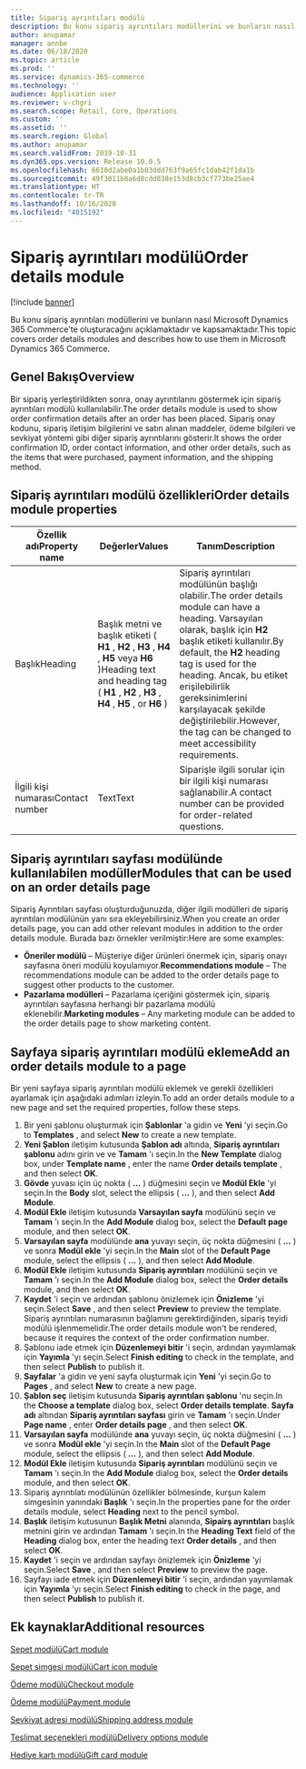 ```yaml
---
title: Sipariş ayrıntıları modülü
description: Bu konu sipariş ayrıntıları modüllerini ve bunların nasıl Microsoft Dynamics 365 Commerce'te oluşturacağını açıklamaktadır ve kapsamaktadır.
author: anupamar
manager: annbe
ms.date: 06/18/2020
ms.topic: article
ms.prod: ''
ms.service: dynamics-365-commerce
ms.technology: ''
audience: Application user
ms.reviewer: v-chgri
ms.search.scope: Retail, Core, Operations
ms.custom: ''
ms.assetid: ''
ms.search.region: Global
ms.author: anupamar
ms.search.validFrom: 2019-10-31
ms.dyn365.ops.version: Release 10.0.5
ms.openlocfilehash: 6610d2abe0a1b03ddd763f9a65fc1dab42f1da1b
ms.sourcegitcommit: 49f3011b8a6d8cdd038e153d8cb3cf773be25ae4
ms.translationtype: HT
ms.contentlocale: tr-TR
ms.lasthandoff: 10/16/2020
ms.locfileid: "4015192"
---
```

# <a name="order-details-module"></a><span data-ttu-id="fb4e1-103">Sipariş ayrıntıları modülü</span><span class="sxs-lookup"><span data-stu-id="fb4e1-103">Order details module</span></span>

[!include [banner](includes/banner.md)]

<span data-ttu-id="fb4e1-104">Bu konu sipariş ayrıntıları modüllerini ve bunların nasıl Microsoft Dynamics 365 Commerce'te oluşturacağını açıklamaktadır ve kapsamaktadır.</span><span class="sxs-lookup"><span data-stu-id="fb4e1-104">This topic covers order details modules and describes how to use them in Microsoft Dynamics 365 Commerce.</span></span>

## <a name="overview"></a><span data-ttu-id="fb4e1-105">Genel Bakış</span><span class="sxs-lookup"><span data-stu-id="fb4e1-105">Overview</span></span>

<span data-ttu-id="fb4e1-106">Bir sipariş yerleştirildikten sonra, onay ayrıntılarını göstermek için sipariş ayrıntıları modülü kullanılabilir.</span><span class="sxs-lookup"><span data-stu-id="fb4e1-106">The order details module is used to show order confirmation details after an order has been placed.</span></span> <span data-ttu-id="fb4e1-107">Sipariş onay kodunu, sipariş iletişim bilgilerini ve satın alınan maddeler, ödeme bilgileri ve sevkiyat yöntemi gibi diğer sipariş ayrıntılarını gösterir.</span><span class="sxs-lookup"><span data-stu-id="fb4e1-107">It shows the order confirmation ID, order contact information, and other order details, such as the items that were purchased, payment information, and the shipping method.</span></span>

## <a name="order-details-module-properties"></a><span data-ttu-id="fb4e1-108">Sipariş ayrıntıları modülü özellikleri</span><span class="sxs-lookup"><span data-stu-id="fb4e1-108">Order details module properties</span></span>

| <span data-ttu-id="fb4e1-109">Özellik adı</span><span class="sxs-lookup"><span data-stu-id="fb4e1-109">Property name</span></span>  | <span data-ttu-id="fb4e1-110">Değerler</span><span class="sxs-lookup"><span data-stu-id="fb4e1-110">Values</span></span> | <span data-ttu-id="fb4e1-111">Tanım</span><span class="sxs-lookup"><span data-stu-id="fb4e1-111">Description</span></span> |
|----------------|--------|-------------|
| <span data-ttu-id="fb4e1-112">Başlık</span><span class="sxs-lookup"><span data-stu-id="fb4e1-112">Heading</span></span>        | <span data-ttu-id="fb4e1-113">Başlık metni ve başlık etiketi ( **H1** , **H2** , **H3** , **H4** , **H5** veya **H6** )</span><span class="sxs-lookup"><span data-stu-id="fb4e1-113">Heading text and heading tag ( **H1** , **H2** , **H3** , **H4** , **H5** , or **H6** )</span></span> | <span data-ttu-id="fb4e1-114">Sipariş ayrıntıları modülünün başlığı olabilir.</span><span class="sxs-lookup"><span data-stu-id="fb4e1-114">The order details module can have a heading.</span></span> <span data-ttu-id="fb4e1-115">Varsayılan olarak, başlık için **H2** başlık etiketi kullanılır.</span><span class="sxs-lookup"><span data-stu-id="fb4e1-115">By default, the **H2** heading tag is used for the heading.</span></span> <span data-ttu-id="fb4e1-116">Ancak, bu etiket erişilebilirlik gereksinimlerini karşılayacak şekilde değiştirilebilir.</span><span class="sxs-lookup"><span data-stu-id="fb4e1-116">However, the tag can be changed to meet accessibility requirements.</span></span> |
| <span data-ttu-id="fb4e1-117">İlgili kişi numarası</span><span class="sxs-lookup"><span data-stu-id="fb4e1-117">Contact number</span></span> | <span data-ttu-id="fb4e1-118">Text</span><span class="sxs-lookup"><span data-stu-id="fb4e1-118">Text</span></span> | <span data-ttu-id="fb4e1-119">Siparişle ilgili sorular için bir ilgili kişi numarası sağlanabilir.</span><span class="sxs-lookup"><span data-stu-id="fb4e1-119">A contact number can be provided for order-related questions.</span></span> |

## <a name="modules-that-can-be-used-on-an-order-details-page"></a><span data-ttu-id="fb4e1-120">Sipariş ayrıntıları sayfası modülünde kullanılabilen modüller</span><span class="sxs-lookup"><span data-stu-id="fb4e1-120">Modules that can be used on an order details page</span></span>

<span data-ttu-id="fb4e1-121">Sipariş Ayrıntıları sayfası oluşturduğunuzda, diğer ilgili modülleri de sipariş ayrıntıları modülünün yanı sıra ekleyebilirsiniz.</span><span class="sxs-lookup"><span data-stu-id="fb4e1-121">When you create an order details page, you can add other relevant modules in addition to the order details module.</span></span> <span data-ttu-id="fb4e1-122">Burada bazı örnekler verilmiştir:</span><span class="sxs-lookup"><span data-stu-id="fb4e1-122">Here are some examples:</span></span>

- <span data-ttu-id="fb4e1-123">**Öneriler modülü** – Müşteriye diğer ürünleri önermek için, sipariş onayı sayfasına öneri modülü koyulamıyor.</span><span class="sxs-lookup"><span data-stu-id="fb4e1-123">**Recommendations module** – The recommendations module can be added to the order details page to suggest other products to the customer.</span></span>
- <span data-ttu-id="fb4e1-124">**Pazarlama modülleri** – Pazarlama içeriğini göstermek için, sipariş ayrıntıları sayfasına herhangi bir pazarlama modülü eklenebilir.</span><span class="sxs-lookup"><span data-stu-id="fb4e1-124">**Marketing modules** – Any marketing module can be added to the order details page to show marketing content.</span></span>

## <a name="add-an-order-details-module-to-a-page"></a><span data-ttu-id="fb4e1-125">Sayfaya sipariş ayrıntıları modülü ekleme</span><span class="sxs-lookup"><span data-stu-id="fb4e1-125">Add an order details module to a page</span></span>

<span data-ttu-id="fb4e1-126">Bir yeni sayfaya sipariş ayrıntıları modülü eklemek ve gerekli özellikleri ayarlamak için aşağıdaki adımları izleyin.</span><span class="sxs-lookup"><span data-stu-id="fb4e1-126">To add an order details module to a new page and set the required properties, follow these steps.</span></span>

1. <span data-ttu-id="fb4e1-127">Bir yeni şablonu oluşturmak için **Şablonlar** 'a gidin ve **Yeni** 'yi seçin.</span><span class="sxs-lookup"><span data-stu-id="fb4e1-127">Go to **Templates** , and select **New** to create a new template.</span></span>
1. <span data-ttu-id="fb4e1-128">**Yeni Şablon** iletişim kutusunda **Şablon adı** altında, **Sipariş ayrıntıları şablonu** adını girin ve ve **Tamam** 'ı seçin.</span><span class="sxs-lookup"><span data-stu-id="fb4e1-128">In the **New Template** dialog box, under **Template name** , enter the name **Order details template** , and then select **OK**.</span></span>
1. <span data-ttu-id="fb4e1-129">**Gövde** yuvası için üç nokta ( **...** ) düğmesini seçin ve **Modül Ekle** 'yi seçin.</span><span class="sxs-lookup"><span data-stu-id="fb4e1-129">In the **Body** slot, select the ellipsis ( **...** ), and then select **Add Module**.</span></span>
1. <span data-ttu-id="fb4e1-130">**Modül Ekle** iletişim kutusunda **Varsayılan sayfa** modülünü seçin ve **Tamam** 'ı seçin.</span><span class="sxs-lookup"><span data-stu-id="fb4e1-130">In the **Add Module** dialog box, select the **Default page** module, and then select **OK**.</span></span>
1. <span data-ttu-id="fb4e1-131">**Varsayılan sayfa** modülünde **ana** yuvayı seçin, üç nokta düğmesini ( **...** ) ve sonra **Modül ekle** 'yi seçin.</span><span class="sxs-lookup"><span data-stu-id="fb4e1-131">In the **Main** slot of the **Default Page** module, select the ellipsis ( **...** ), and then select **Add Module**.</span></span>
1. <span data-ttu-id="fb4e1-132">**Modül Ekle** iletişim kutusunda **Sipariş ayrıntıları** modülünü seçin ve **Tamam** 'ı seçin.</span><span class="sxs-lookup"><span data-stu-id="fb4e1-132">In the **Add Module** dialog box, select the **Order details** module, and then select **OK**.</span></span>
1. <span data-ttu-id="fb4e1-133">**Kaydet** 'i seçin ve ardından şablonu önizlemek için **Önizleme** 'yi seçin.</span><span class="sxs-lookup"><span data-stu-id="fb4e1-133">Select **Save** , and then select **Preview** to preview the template.</span></span> <span data-ttu-id="fb4e1-134">Sipariş ayrıntıları numarasının bağlamını gerektirdiğinden, sipariş teyidi modülü işlenmemelidir.</span><span class="sxs-lookup"><span data-stu-id="fb4e1-134">The order details module won't be rendered, because it requires the context of the order confirmation number.</span></span>
1. <span data-ttu-id="fb4e1-135">Şablonu iade etmek için **Düzenlemeyi bitir** 'i seçin, ardından yayımlamak için **Yayımla** 'yı seçin.</span><span class="sxs-lookup"><span data-stu-id="fb4e1-135">Select **Finish editing** to check in the template, and then select **Publish** to publish it.</span></span>
1. <span data-ttu-id="fb4e1-136">**Sayfalar** 'a gidin ve yeni sayfa oluşturmak için **Yeni** 'yi seçin.</span><span class="sxs-lookup"><span data-stu-id="fb4e1-136">Go to **Pages** , and select **New** to create a new page.</span></span>
1. <span data-ttu-id="fb4e1-137">**Şablon seç** iletişim kutusunda **Sipariş ayrıntıları şablonu** 'nu seçin.</span><span class="sxs-lookup"><span data-stu-id="fb4e1-137">In the **Choose a template** dialog box, select **Order details template**.</span></span> <span data-ttu-id="fb4e1-138">**Sayfa adı** altından **Sipariş ayrıntıları sayfası** girin ve **Tamam** 'ı seçin.</span><span class="sxs-lookup"><span data-stu-id="fb4e1-138">Under **Page name** , enter **Order details page** , and then select **OK**.</span></span>
1. <span data-ttu-id="fb4e1-139">**Varsayılan sayfa** modülünde **ana** yuvayı seçin, üç nokta düğmesini ( **...** ) ve sonra **Modül ekle** 'yi seçin.</span><span class="sxs-lookup"><span data-stu-id="fb4e1-139">In the **Main** slot of the **Default Page** module, select the ellipsis ( **...** ), and then select **Add Module**.</span></span>
1. <span data-ttu-id="fb4e1-140">**Modül Ekle** iletişim kutusunda **Sipariş ayrıntıları** modülünü seçin ve **Tamam** 'ı seçin.</span><span class="sxs-lookup"><span data-stu-id="fb4e1-140">In the **Add Module** dialog box, select the **Order details** module, and then select **OK**.</span></span>
1. <span data-ttu-id="fb4e1-141">Sipariş ayrıntılatı modülünün özellikler bölmesinde, kurşun kalem simgesinin yanındaki **Başlık** 'ı seçin.</span><span class="sxs-lookup"><span data-stu-id="fb4e1-141">In the properties pane for the order details module, select **Heading** next to the pencil symbol.</span></span>
1. <span data-ttu-id="fb4e1-142">**Başlık** iletişim kutusunun **Başlık Metni** alanında, **Sipairş ayrıntıları** başlık metnini girin ve ardından **Tamam** 'ı seçin.</span><span class="sxs-lookup"><span data-stu-id="fb4e1-142">In the **Heading Text** field of the **Heading** dialog box, enter the heading text **Order details** , and then select **OK**.</span></span>
1. <span data-ttu-id="fb4e1-143">**Kaydet** 'i seçin ve ardından sayfayı önizlemek için **Önizleme** 'yi seçin.</span><span class="sxs-lookup"><span data-stu-id="fb4e1-143">Select **Save** , and then select **Preview** to preview the page.</span></span>
1. <span data-ttu-id="fb4e1-144">Sayfayı iade etmek için **Düzenlemeyi bitir** 'i seçin, ardından yayımlamak için **Yayımla** 'yı seçin.</span><span class="sxs-lookup"><span data-stu-id="fb4e1-144">Select **Finish editing** to check in the page, and then select **Publish** to publish it.</span></span>

## <a name="additional-resources"></a><span data-ttu-id="fb4e1-145">Ek kaynaklar</span><span class="sxs-lookup"><span data-stu-id="fb4e1-145">Additional resources</span></span>

[<span data-ttu-id="fb4e1-146">Sepet modülü</span><span class="sxs-lookup"><span data-stu-id="fb4e1-146">Cart module</span></span>](add-cart-module.md)

[<span data-ttu-id="fb4e1-147">Sepet simgesi modülü</span><span class="sxs-lookup"><span data-stu-id="fb4e1-147">Cart icon module</span></span>](cart-icon-module.md)

[<span data-ttu-id="fb4e1-148">Ödeme modülü</span><span class="sxs-lookup"><span data-stu-id="fb4e1-148">Checkout module</span></span>](add-checkout-module.md)

[<span data-ttu-id="fb4e1-149">Ödeme modülü</span><span class="sxs-lookup"><span data-stu-id="fb4e1-149">Payment module</span></span>](payment-module.md)

[<span data-ttu-id="fb4e1-150">Sevkiyat adresi modülü</span><span class="sxs-lookup"><span data-stu-id="fb4e1-150">Shipping address module</span></span>](ship-address-module.md)

[<span data-ttu-id="fb4e1-151">Teslimat seçenekleri modülü</span><span class="sxs-lookup"><span data-stu-id="fb4e1-151">Delivery options module</span></span>](delivery-options-module.md)

[<span data-ttu-id="fb4e1-152">Hediye kartı modülü</span><span class="sxs-lookup"><span data-stu-id="fb4e1-152">Gift card module</span></span>](add-giftcard.md)
